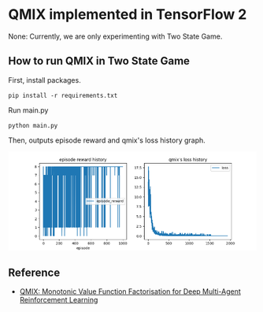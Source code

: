 # QMIX implemented in TensorFlow 2

None: Currently, we are only experimenting with Two State Game.

## How to run QMIX in Two State Game

First, install packages.

```
pip install -r requirements.txt
```

Run main.py

```
python main.py
```

Then, outputs episode reward and qmix's loss history graph.

![result](https://github.com/tocom242242/qmix_tf2/blob/master/result.png)


## Reference
- [QMIX: Monotonic Value Function Factorisation for Deep Multi-Agent Reinforcement Learning](https://arxiv.org/abs/1803.11485)
